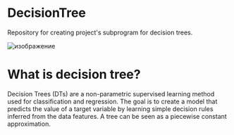 # DecisionTree

Repository for creating project's subprogram for decision trees.

![изображение](https://user-images.githubusercontent.com/41472295/199634684-8b69b1fa-b4c9-4ddf-bd04-c5893bea52b0.png)


# What is decision tree?

Decision Trees (DTs) are a non-parametric supervised learning method used for classification and regression. The goal is to create a model that predicts the value of a target variable by learning simple decision rules inferred from the data features. A tree can be seen as a piecewise constant approximation.
